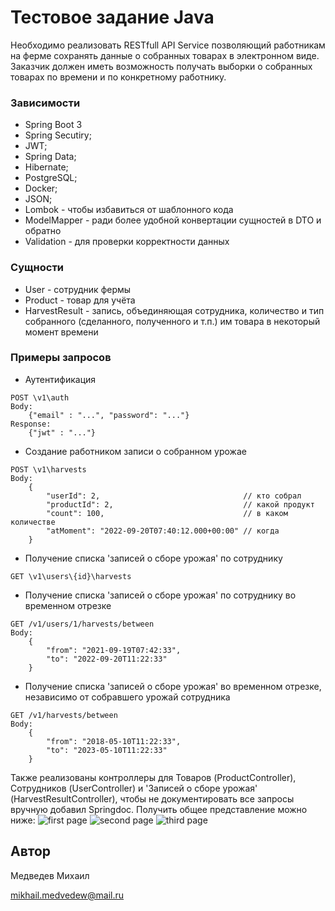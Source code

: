# Тестовое задание Java

Необходимо реализовать RESTfull API Service позволяющий работникам на ферме сохранять данные о собранных товарах в
электронном виде. Заказчик должен иметь возможность получать выборки о собранных товарах по времени и по конкретному
работнику.

### Зависимости

- Spring Boot 3
- Spring Secutiry;
- JWT;
- Spring Data;
- Hibernate;
- PostgreSQL;
- Docker;
- JSON;
- Lombok - чтобы избавиться от шаблонного кода
- ModelMapper - ради более удобной конвертации сущностей в DTO и обратно
- Validation - для проверки корректности данных

### Сущности
- User - сотрудник фермы
- Product - товар для учёта
- HarvestResult - запись, объединяющая сотрудника, количество и тип собранного (сделанного, полученного и т.п.) им товара в некоторый момент времени


### Примеры запросов

- Аутентификация

```
POST \v1\auth 
Body:
    {"email" : "...", "password": "..."}
Response:
    {"jwt" : "..."}
```

- Создание работником записи о собранном урожае

```
POST \v1\harvests 
Body: 
    {
        "userId": 2,                                // кто собрал
        "productId": 2,                             // какой продукт
        "count": 100,                               // в каком количестве
        "atMoment": "2022-09-20T07:40:12.000+00:00" // когда
    }
```

- Получение списка 'записей о сборе урожая' по сотруднику

```
GET \v1\users\{id}\harvests
```

- Получение списка 'записей о сборе урожая' по сотруднику во временном отрезке

```
GET /v1/users/1/harvests/between 
Body:
    {
        "from": "2021-09-19T07:42:33",
        "to": "2022-09-20T11:22:33"   
    }
```

- Получение списка 'записей о сборе урожая' во временном отрезке, независимо от собравшего урожай сотрудника

```
GET /v1/harvests/between
Body:
    {
        "from": "2018-05-10T11:22:33",
        "to": "2023-05-10T11:22:33"
    }
```

Также реализованы контроллеры для Товаров (ProductController), Сотрудников (UserController) и 'Записей о сборе урожая' (HarvestResultController), чтобы не документировать все запросы вручную добавил Springdoc. Получить общее представление можно ниже:
![first page](https://github.com/mikhail-smit/relex-test-task/blob/main/Swagger%20UI/Swagger%20UI-1.png?raw=true "Title")
![second page](https://github.com/mikhail-smit/relex-test-task/blob/main/Swagger%20UI/Swagger%20UI-2.png?raw=true "Title")
![third page](https://github.com/mikhail-smit/relex-test-task/blob/main/Swagger%20UI/Swagger%20UI-3.png?raw=true "Title")

## Автор
Медведев Михаил 

mikhail.medvedew@mail.ru